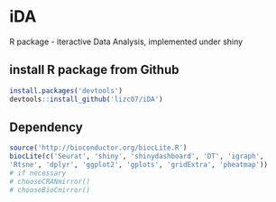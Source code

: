 # iDA
R package - iteractive Data Analysis, implemented under shiny
## install R package from Github  
```R
install.packages('devtools')
devtools::install_github('lizc07/iDA')
```
## Dependency
```R
source('http://bioconductor.org/biocLite.R')
biocLite(c('Seurat', 'shiny', 'shinydashboard', 'DT', 'igraph', 
'Rtsne', 'dplyr', 'ggplot2', 'gplots', 'gridExtra', 'pheatmap'))
# if necessary
# chooseCRANmirror()
# chooseBioCmirror()
```
